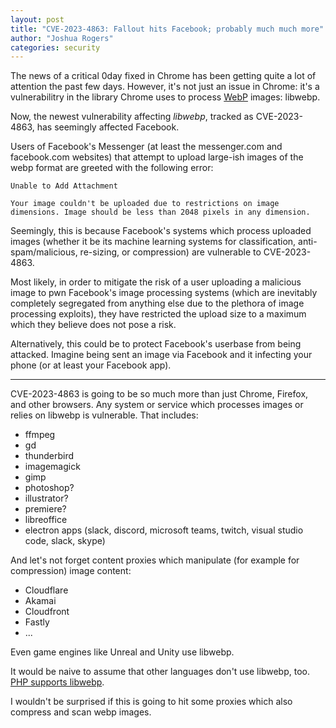 ```yaml
---
layout: post
title: "CVE-2023-4863: Fallout hits Facebook; probably much much more"
author: "Joshua Rogers"
categories: security
---
```


The news of a critical 0day fixed in Chrome has been getting quite a lot of attention the past few days. However, it's not just an issue in Chrome: it's a vulnerabilitry in the library Chrome uses to process [WebP](https://en.wikipedia.org/wiki/WebP) images: libwebp.

Now, the newest vulnerability affecting _libwebp_, tracked as CVE-2023-4863, has seemingly affected Facebook.

Users of Facebook's Messenger (at least the messenger.com and facebook.com websites) that attempt to upload large-ish images of the webp format are greeted with the following error:
```
Unable to Add Attachment

Your image couldn't be uploaded due to restrictions on image dimensions. Image should be less than 2048 pixels in any dimension.
```

Seemingly, this is because Facebook's systems which process uploaded images (whether it be its machine learning systems for classification, anti-spam/malicious, re-sizing, or compression) are vulnerable to CVE-2023-4863.

Most likely, in order to mitigate the risk of a user uploading a malicious image to pwn Facebook's image processing systems (which are inevitably completely segregated from anything else due to the plethora of image processing exploits), they have restricted the upload size to a maximum which they believe does not pose a risk.

Alternatively, this could be to protect Facebook's userbase from being attacked. Imagine being sent an image via Facebook and it infecting your phone (or at least your Facebook app).

---

CVE-2023-4863 is going to be so much more than just Chrome, Firefox, and other browsers. Any system or service which processes images or relies on libwebp is vulnerable. That includes:
- ffmpeg
- gd
- thunderbird
- imagemagick
- gimp
- photoshop?
- illustrator?
- premiere?
- libreoffice
- electron apps (slack, discord, microsoft teams, twitch, visual studio code, slack, skype)

And let's not forget content proxies which manipulate (for example for compression) image content:
- Cloudflare
- Akamai
- Cloudfront
- Fastly
- ...

Even game engines like Unreal and Unity use libwebp.

It would be naive to assume that other languages don't use libwebp, too. [PHP supports libwebp](https://www.php.net/manual/en/function.imagewebp.php).

I wouldn't be surprised if this is going to hit some proxies which also compress and scan webp images.
